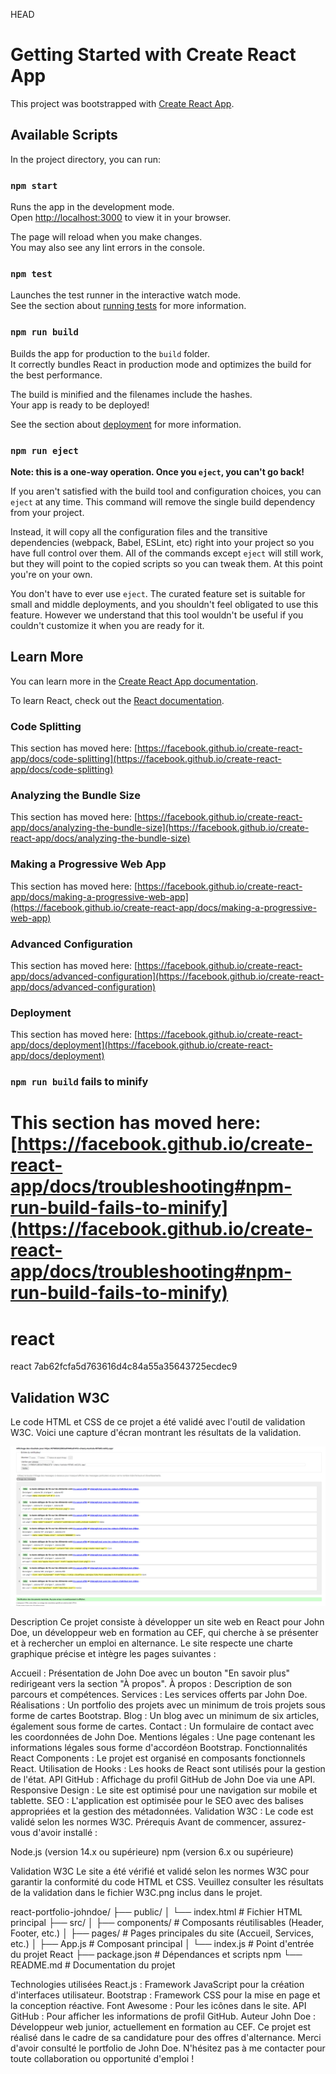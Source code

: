 HEAD
# Getting Started with Create React App

This project was bootstrapped with [Create React App](https://github.com/facebook/create-react-app).

## Available Scripts

In the project directory, you can run:

### `npm start`

Runs the app in the development mode.\
Open [http://localhost:3000](http://localhost:3000) to view it in your browser.

The page will reload when you make changes.\
You may also see any lint errors in the console.

### `npm test`

Launches the test runner in the interactive watch mode.\
See the section about [running tests](https://facebook.github.io/create-react-app/docs/running-tests) for more information.

### `npm run build`

Builds the app for production to the `build` folder.\
It correctly bundles React in production mode and optimizes the build for the best performance.

The build is minified and the filenames include the hashes.\
Your app is ready to be deployed!

See the section about [deployment](https://facebook.github.io/create-react-app/docs/deployment) for more information.

### `npm run eject`

**Note: this is a one-way operation. Once you `eject`, you can't go back!**

If you aren't satisfied with the build tool and configuration choices, you can `eject` at any time. This command will remove the single build dependency from your project.

Instead, it will copy all the configuration files and the transitive dependencies (webpack, Babel, ESLint, etc) right into your project so you have full control over them. All of the commands except `eject` will still work, but they will point to the copied scripts so you can tweak them. At this point you're on your own.

You don't have to ever use `eject`. The curated feature set is suitable for small and middle deployments, and you shouldn't feel obligated to use this feature. However we understand that this tool wouldn't be useful if you couldn't customize it when you are ready for it.

## Learn More

You can learn more in the [Create React App documentation](https://facebook.github.io/create-react-app/docs/getting-started).

To learn React, check out the [React documentation](https://reactjs.org/).

### Code Splitting

This section has moved here: [https://facebook.github.io/create-react-app/docs/code-splitting](https://facebook.github.io/create-react-app/docs/code-splitting)

### Analyzing the Bundle Size

This section has moved here: [https://facebook.github.io/create-react-app/docs/analyzing-the-bundle-size](https://facebook.github.io/create-react-app/docs/analyzing-the-bundle-size)

### Making a Progressive Web App

This section has moved here: [https://facebook.github.io/create-react-app/docs/making-a-progressive-web-app](https://facebook.github.io/create-react-app/docs/making-a-progressive-web-app)

### Advanced Configuration

This section has moved here: [https://facebook.github.io/create-react-app/docs/advanced-configuration](https://facebook.github.io/create-react-app/docs/advanced-configuration)

### Deployment

This section has moved here: [https://facebook.github.io/create-react-app/docs/deployment](https://facebook.github.io/create-react-app/docs/deployment)

### `npm run build` fails to minify

This section has moved here: [https://facebook.github.io/create-react-app/docs/troubleshooting#npm-run-build-fails-to-minify](https://facebook.github.io/create-react-app/docs/troubleshooting#npm-run-build-fails-to-minify)
=======
# react
react
7ab62fcfa5d763616d4c84a55a35643725ecdec9
## Validation W3C

Le code HTML et CSS de ce projet a été validé avec l'outil de validation W3C. Voici une capture d'écran montrant les résultats de la validation.

![Résultat de la validation W3C](./src/assets/img/photo%20W3C/W3C.png)


Description
Ce projet consiste à développer un site web en React pour John Doe, un développeur web en formation au CEF, qui cherche à se présenter et à rechercher un emploi en alternance. Le site respecte une charte graphique précise et intègre les pages suivantes :

Accueil : Présentation de John Doe avec un bouton "En savoir plus" redirigeant vers la section "À propos".
À propos : Description de son parcours et compétences.
Services : Les services offerts par John Doe.
Réalisations : Un portfolio des projets avec un minimum de trois projets sous forme de cartes Bootstrap.
Blog : Un blog avec un minimum de six articles, également sous forme de cartes.
Contact : Un formulaire de contact avec les coordonnées de John Doe.
Mentions légales : Une page contenant les informations légales sous forme d'accordéon Bootstrap.
Fonctionnalités
React Components : Le projet est organisé en composants fonctionnels React.
Utilisation de Hooks : Les hooks de React sont utilisés pour la gestion de l'état.
API GitHub : Affichage du profil GitHub de John Doe via une API.
Responsive Design : Le site est optimisé pour une navigation sur mobile et tablette.
SEO : L'application est optimisée pour le SEO avec des balises appropriées et la gestion des métadonnées.
Validation W3C : Le code est validé selon les normes W3C.
Prérequis
Avant de commencer, assurez-vous d'avoir installé :

Node.js (version 14.x ou supérieure)
npm (version 6.x ou supérieure)

Validation W3C
Le site a été vérifié et validé selon les normes W3C pour garantir la conformité du code HTML et CSS. Veuillez consulter les résultats de la validation dans le fichier W3C.png inclus dans le projet.

react-portfolio-johndoe/
├── public/
│   └── index.html          # Fichier HTML principal
├── src/
│   ├── components/         # Composants réutilisables (Header, Footer, etc.)
│   ├── pages/              # Pages principales du site (Accueil, Services, etc.)
│   ├── App.js              # Composant principal
│   └── index.js            # Point d'entrée du projet React
├── package.json            # Dépendances et scripts npm
└── README.md               # Documentation du projet

Technologies utilisées
React.js : Framework JavaScript pour la création d'interfaces utilisateur.
Bootstrap : Framework CSS pour la mise en page et la conception réactive.
Font Awesome : Pour les icônes dans le site.
API GitHub : Pour afficher les informations de profil GitHub.
Auteur
John Doe : Développeur web junior, actuellement en formation au CEF. Ce projet est réalisé dans le cadre de sa candidature pour des offres d'alternance.
Merci d'avoir consulté le portfolio de John Doe. N'hésitez pas à me contacter pour toute collaboration ou opportunité d'emploi !